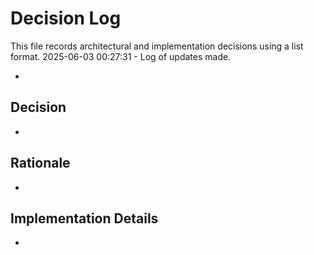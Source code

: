 # Decision Log

This file records architectural and implementation decisions using a list format.
2025-06-03 00:27:31 - Log of updates made.

*
      
## Decision

*
      
## Rationale 

*

## Implementation Details

*